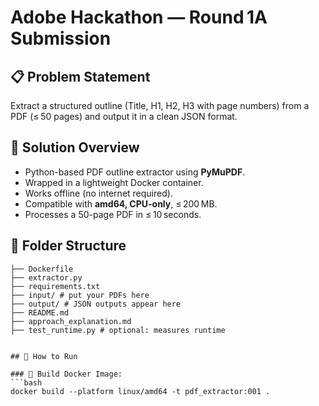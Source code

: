 # Adobe Hackathon — Round 1A Submission

## 📋 Problem Statement
Extract a structured outline (Title, H1, H2, H3 with page numbers) from a PDF (≤ 50 pages) and output it in a clean JSON format.

## 🧰 Solution Overview
- Python-based PDF outline extractor using **PyMuPDF**.
- Wrapped in a lightweight Docker container.
- Works offline (no internet required).
- Compatible with **amd64, CPU-only**, ≤ 200 MB.
- Processes a 50-page PDF in ≤ 10 seconds.

## 📂 Folder Structure
```pdf_extractor/
├── Dockerfile
├── extractor.py
├── requirements.txt
├── input/ # put your PDFs here
├── output/ # JSON outputs appear here
├── README.md
├── approach_explanation.md
├── test_runtime.py # optional: measures runtime 


## 🚀 How to Run

### 📄 Build Docker Image:
```bash
docker build --platform linux/amd64 -t pdf_extractor:001 .

